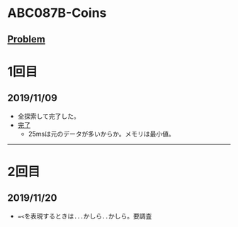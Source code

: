 # ABC087B-Coins

[Problem](https://atcoder.jp/contests/abc087/tasks/abc087_b)
---
# 1回目
## 2019/11/09
* 全探索して完了した。
* [完了](https://atcoder.jp/contests/abc087/submissions/8345323)
    * 25msは元のデータが多いからか。メモリは最小値。
---
# 2回目
## 2019/11/20
* `=<`を表現するときは`...`かしら`..`かしら。要調査